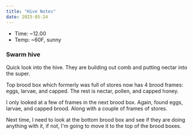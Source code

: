 ```yaml
---
title: "Hive Notes"
date: 2025-05-24
---
```


- Time: ~12.00
- Temp: ~60F, sunny

### Swarm hive

Quick look into the hive. They are building out comb and putting nectar into the super.

Top brood box which formerly was full of stores now has 4 brood frames: eggs,
larvae, and capped. The rest is nectar, pollen, and capped honey.

I only looked at a few of frames in the next brood box. Again, found eggs, larvae,
and capped brood. Along with a couple of frames of stores.

Next time, I need to look at the bottom brood box and see if they are doing anything
with it, if not, I'm going to move it to the top of the brood boxes.
